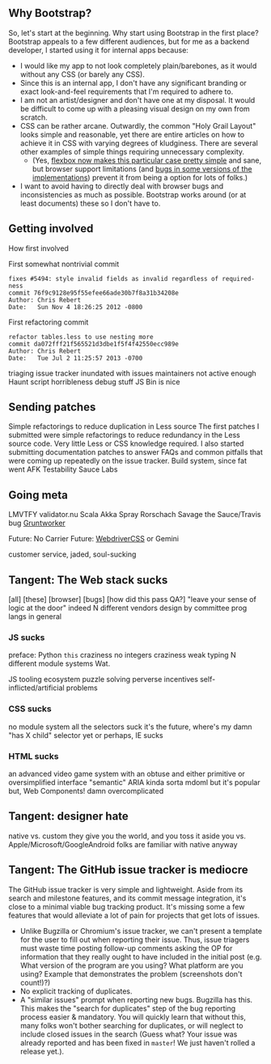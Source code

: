 ## Why Bootstrap?
So, let's start at the beginning. Why start using Bootstrap in the first place? Bootstrap appeals to a few different audiences, but for me as a backend developer, I started using it for internal apps because:
* I would like my app to not look completely plain/barebones, as it would without any CSS (or barely any CSS).
* Since this is an internal app, I don't have any significant branding or exact look-and-feel requirements that I'm required to adhere to.
* I am not an artist/designer and don't have one at my disposal. It would be difficult to come up with a pleasing visual design on my own from scratch.
* CSS can be rather arcane. Outwardly, the common "Holy Grail Layout" looks simple and reasonable, yet there are entire articles on how to achieve it in CSS with varying degrees of kludginess. There are several other examples of simple things requiring unnecessary complexity.
  * (Yes, [flexbox now makes this particular case pretty simple](http://philipwalton.github.io/solved-by-flexbox/demos/holy-grail/) and sane, but browser support limitations (and [bugs in some versions of the implementations](https://github.com/philipwalton/flexbugs)) prevent it from being a option for lots of folks.)
* I want to avoid having to directly deal with browser bugs and inconsistencies as much as possible. Bootstrap works around (or at least documents) these so I don't have to.

## Getting involved

How first involved

First somewhat nontrivial commit
```
fixes #5494: style invalid fields as invalid regardless of required-ness
commit 76f9c9128e95f55efee66ade30b7f8a31b34208e
Author: Chris Rebert
Date:   Sun Nov 4 18:26:25 2012 -0800
```
First refactoring commit
```
refactor tables.less to use nesting more
commit da072fff21f565521d3dbe1f5f4f42550ecc989e
Author: Chris Rebert
Date:   Tue Jul 2 11:25:57 2013 -0700
```

  triaging issue tracker
  inundated with issues
  maintainers not active enough
  Haunt script horribleness
  debug stuff
  JS Bin is nice

## Sending patches

Simple refactorings to reduce duplication in Less source
The first patches I submitted were simple refactorings to reduce redundancy in the Less source code. Very little Less or CSS knowledge required.
I also started submitting documentation patches to answer FAQs and common pitfalls that were coming up repeatedly on the issue tracker.
Build system, since fat went AFK
Testability
Sauce Labs

## Going meta

LMVTFY
  validator.nu
  Scala Akka Spray
Rorschach
Savage
  the Sauce/Travis bug
[Gruntworker](https://github.com/twbs/gruntworker/)

Future: No Carrier
Future: [WebdriverCSS](https://github.com/webdriverio/webdrivercss-adminpanel) or Gemini

customer service, jaded, soul-sucking

## Tangent: The Web stack sucks

[all] [these] [browser] [bugs]
[how did this pass QA?]
"leave your sense of logic at the door" indeed
N different vendors
design by committee prog langs in general

### JS sucks
  preface: Python
  `this` craziness
  no integers craziness
  weak typing
  N different module systems
  Wat.

JS tooling ecosystem
  puzzle solving
  perverse incentives
  self-inflicted/artificial problems

### CSS sucks
  no module system
  all the selectors suck
  it's the future, where's my damn "has X child" selector yet
  or perhaps, IE sucks

### HTML sucks
an advanced video game system with an obtuse and either primitive or oversimplified interface
"semantic"
  ARIA kinda sorta
  mdoml
but it's popular
but, Web Components!
  damn overcomplicated

## Tangent: designer hate
  native vs. custom
  they give you the world, and you toss it aside
  you vs. Apple/Microsoft/GoogleAndroid
  folks are familiar with native anyway

## Tangent: The GitHub issue tracker is mediocre
The GitHub issue tracker is very simple and lightweight. Aside from its search and milestone features, and its commit message integration, it's close to a minimal viable bug tracking product. It's missing some a few features that would alleviate a lot of pain for projects that get lots of issues.
* Unlike Bugzilla or Chromium's issue tracker, we can't present a template for the user to fill out when reporting their issue. Thus, issue triagers must waste time posting follow-up comments asking the OP for information that they really ought to have included in the initial post (e.g. What version of the program are you using? What platform are you using? Example that demonstrates the problem (screenshots don't count!)?)
* No explicit tracking of duplicates.
* A "similar issues" prompt when reporting new bugs. Bugzilla has this. This makes the "search for duplicates" step of the bug reporting process easier & mandatory. You will quickly learn that without this, many folks won't bother searching for duplicates, or will neglect to include closed issues in the search (Guess what? Your issue was already reported and has been fixed in `master`! We just haven't rolled a release yet.).
